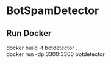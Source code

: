 # BotSpamDetector
## Run Docker
docker build -t botdetector .<br>
docker run -dp 3300:3300 botdetector<br> 
